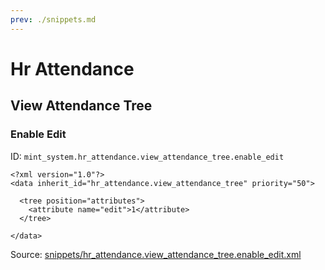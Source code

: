 ```yaml
---
prev: ./snippets.md
---
```

# Hr Attendance
## View Attendance Tree  
### Enable Edit  
ID: `mint_system.hr_attendance.view_attendance_tree.enable_edit`  
```console
<?xml version="1.0"?>
<data inherit_id="hr_attendance.view_attendance_tree" priority="50">

  <tree position="attributes">
    <attribute name="edit">1</attribute>
  </tree>

</data>
```
Source: [snippets/hr_attendance.view_attendance_tree.enable_edit.xml](https://github.com/Mint-System/Odoo-Development/tree/14.0/snippets/hr_attendance.view_attendance_tree.enable_edit.xml)

